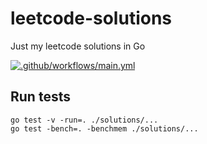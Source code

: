 # leetcode-solutions
Just my leetcode solutions in Go

[![.github/workflows/main.yml](https://github.com/Berezhnyk/leetcode-solutions/actions/workflows/main.yml/badge.svg)](https://github.com/Berezhnyk/leetcode-solutions/actions/workflows/main.yml)

## Run tests

```
go test -v -run=. ./solutions/...
go test -bench=. -benchmem ./solutions/...

```
